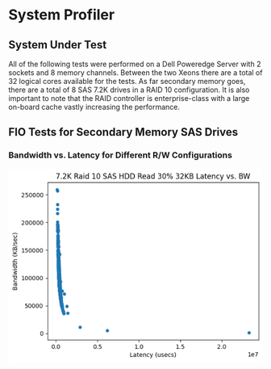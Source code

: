 # System Profiler

## System Under Test
All of the following tests were performed on a Dell Poweredge Server with 2 sockets and 8 memory channels.  Between the two Xeons there are a total of 32 logical cores available for the tests.  As far secondary memory goes, there are a total of 8 SAS 7.2K drives in a RAID 10 configuration.  It is also important to note that the RAID controller is  enterprise-class with a large on-board cache vastly increasing the performance.

## FIO Tests for Secondary Memory SAS Drives
### Bandwidth vs. Latency for Different R/W Configurations

![](lat_v_bw/r30_32k.png)
